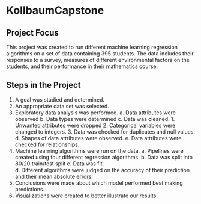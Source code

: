 # KollbaumCapstone
## Project Focus

This project was created to run different machine learning regression algorithms on a set of data containing 395 students.  The data includes their responses to a survey, measures of different environmental factors on the students, and their performance in their mathematics course.  

## Steps in the Project
1.  A goal was studied and determined.
2.  An appropriate data set was selected.
3.  Exploratory data analysis was performed.
    a. Data attributes were observed
    b. Data types were determined
    c. Data was cleaned.
        1.  Unwanted attributes were dropped
        2.  Categorical variables were changed to integers.
        3.  Data was checked for duplicates and null values.
    d.  Shapes of data attributes were observed.
    e.  Data attributes were checked for relationships.
4. Machine learning algorithms were run on the data.
    a.  Pipelines were created using four different regression algorithms.
    b.  Data was split into 80/20 train/test split
    c.  Data was fit.  
    d.  Different algorithms were judged on the accuracy of their prediction and their mean absolute errors.
5.  Conclusions were made about which model performed best making predictions.
6.  Visualizations were created to better illustrate our results.  




